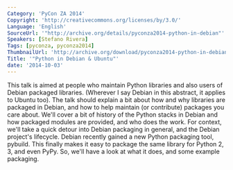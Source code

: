 ```yaml
---
Category: 'PyCon ZA 2014'
Copyright: 'http://creativecommons.org/licenses/by/3.0/'
Language: 'English'
SourceUrl: '"http://archive.org/details/pyconza2014-python-in-debian"'
Speakers: [Stefano Rivera]
Tags: [pyconza, pyconza2014]
ThumbnailUrl: 'http://archive.org/download/pyconza2014-python-in-debian/pyconza2014-python-in-debian.thumbs/11%20a%20Python%20in%20Debian%20%26%20Ubuntu-_000150.jpg'
Title: '"Python in Debian & Ubuntu"'
date: '2014-10-03'
---
```

This talk is aimed at people who maintain Python libraries and also users of Debian packaged libraries. (Wherever I say Debian in this abstract, it applies to Ubuntu too). The talk should explain a bit about how and why libraries are packaged in Debian, and how to help maintain (or contribute) packages you care about.
We'll cover a bit of history of the Python stacks in Debian and how packaged modules are provided, and who does the work. For context, we'll take a quick detour into Debian packaging in general, and the Debian project's lifecycle.
Debian recently gained a new Python packaging tool, pybuild. This finally makes it easy to package the same library for Python 2, 3, and even PyPy. So, we'll have a look at what it does, and some example packaging.